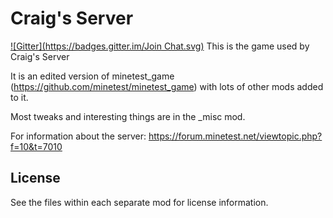 # Craig's Server
[![Gitter](https://badges.gitter.im/Join Chat.svg)](https://gitter.im/CraigyDavi/Craig-Server_game?utm_source=badge&utm_medium=badge&utm_campaign=pr-badge&utm_content=badge)
This is the game used by Craig's Server

It is an edited version of minetest_game (https://github.com/minetest/minetest_game) with lots of other mods added to it.

Most tweaks and interesting things are in the _misc mod.

For information about the server: https://forum.minetest.net/viewtopic.php?f=10&t=7010

## License
See the files within each separate mod for license information.

